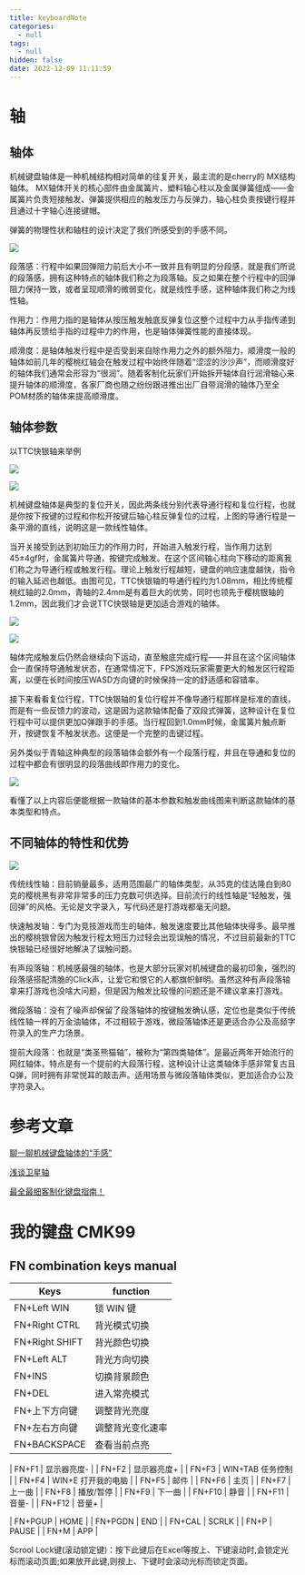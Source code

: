 ```yaml
---
title: keyboardNote
categories:
  - null
tags:
  - null
hidden: false
date: 2022-12-09 11:11:59
---
```


# 轴

## 轴体
机械键盘轴体是一种机械结构相对简单的往复开关，最主流的是cherry的 MX结构轴体。
MX轴体开关的核心部件由金属簧片、塑料轴心柱以及金属弹簧组成——金属簧片负责短接触发、弹簧提供相应的触发压力与反弹力，轴心柱负责按键行程并且通过十字轴心连接键帽。
<!--more-->
弹簧的物理性状和轴柱的设计决定了我们所感受到的手感不同。

![](http://inews.gtimg.com/newsapp_match/0/14953274743/0)

段落感：行程中如果回弹阻力前后大小不一致并且有明显的分段感，就是我们所说的段落感，拥有这种特点的轴体我们称之为段落轴。反之如果在整个行程中的回弹阻力保持一致，或者呈现顺滑的微弱变化，就是线性手感，这种轴体我们称之为线性轴。

作用力：作用力指的是轴体从按压触发触底反弹复位这整个过程中力从手指传递到轴体再反馈给手指的过程中力的作用，也是轴体弹簧性能的直接体现。

顺滑度：是轴体触发行程中是否受到来自除作用力之外的额外阻力，顺滑度一般的轴体如前几年的樱桃红轴会在触发过程中始终伴随着“涩涩的沙沙声”，而顺滑度好的轴体我们通常会形容为“很润”。随着客制化玩家们开始拆开轴体自行润滑轴心来提升轴体的顺滑度，各家厂商也随之纷纷跟进推出出厂自带润滑的轴体乃至全POM材质的轴体来提高顺滑度。

## 轴体参数

以TTC快银轴来举例

![](http://inews.gtimg.com/newsapp_bt/0/14953289535/641)

![](http://inews.gtimg.com/newsapp_bt/0/14953292820/641)

机械键盘轴体是典型的复位开关，因此两条线分别代表导通行程和复位行程，也就是你按下按键的过程和你松开按键后轴心柱反弹复位的过程，上图的导通行程是一条平滑的直线，说明这是一款线性轴体。

当开关接受到达到初始压力的作用力时，开始进入触发行程，当作用力达到45±4gf时，金属簧片导通，按键完成触发。在这个区间轴心柱向下移动的距离我们称之为导通行程或触发行程。理论上触发行程越短，键盘的响应速度越快，指令的输入延迟也越低。由图可见，TTC快银轴的导通行程约为1.08mm，相比传统樱桃红轴的2.0mm，青轴的2.4mm是有着巨大的优势，同时也领先于樱桃银轴的1.2mm，因此我们才会说TTC快银轴是更加适合游戏的轴体。

![](http://inews.gtimg.com/newsapp_bt/0/14953284895/641)

![](http://inews.gtimg.com/newsapp_bt/0/14953296105/641)

轴体完成触发后仍然会继续向下运动，直至触底完成行程——并且在这个区间轴体会一直保持导通触发状态，在通常情况下，FPS游戏玩家需要更大的触发区行程距离，以便在长时间按压WASD方向键的时候保持一定的舒适感和容错率。

接下来看看复位行程，TTC快银轴的复位行程并不像导通行程那样是标准的直线，而是有一些反馈力的波动，这是因为这款轴体配备了双段式弹簧，这种设计在复位行程中可以提供更加Q弹跟手的手感。当行程回到1.0mm时候，金属簧片触点断开，按键恢复不触发状态。这便是一个完整的击键过程。

另外类似于青轴这种典型的段落轴体会额外有一个段落行程，并且在导通和复位的过程中都会有很明显的段落曲线即作用力的变化。

![](http://inews.gtimg.com/newsapp_bt/0/14953298948/641)

看懂了以上内容后便能根据一款轴体的基本参数和触发曲线图来判断这款轴体的基本类型和特点。

## 不同轴体的特性和优势

![](http://inews.gtimg.com/newsapp_bt/0/14953301240/641)

传统线性轴：目前销量最多，适用范围最广的轴体类型，从35克的佳达隆白到80克的樱桃黑有非常非常多的压力克数可供选择。目前流行的线性轴是“轻触发，强回弹”的风格。无论是文字录入，写代码还是打游戏都毫无问题。

快速触发轴：专门为竞技游戏而生的轴体，触发速度要比其他轴体快得多。最早推出的樱桃银曾因为触发行程太短压力过轻会出现误触的情况，不过目前最新的TTC快银轴已经很好地解决了误触问题。

有声段落轴：机械感最强的轴体，也是大部分玩家对机械键盘的最初印象，强烈的段落感搭配清脆的Click声，让爱它和恨它的人都旗帜鲜明。虽然这种有声段落轴拿来打游戏也没啥大问题，但是因为触发比较慢的问题还是不建议拿来打游戏。

微段落轴：没有了噪声却保留了段落轴体的按键触发确认感，定位也是类似于传统线性轴一样的万金油轴体，不过相较于游戏，微段落轴体还是更适合办公及高频字符录入的生产力场景。

提前大段落：也就是“类圣熊猫轴”，被称为“第四类轴体”。是最近两年开始流行的网红轴体，特点是有一个提前的大段落行程，这种设计让这类轴体手感非常复古且Q弹，同时拥有非常悦耳的敲击声。适用场景与微段落轴体类似，更加适合办公及字符录入。

# 参考文章
[聊一聊机械键盘轴体的“手感”](https://view.inews.qq.com/k/20220529A08O9C00?web_channel=wap&openApp=false)

[浅谈卫星轴](https://www.zfrontier.com/app/flow/eVz5jvVvmBZR)

[最全最细客制化键盘指南！](https://www.zfrontier.com/app/flow/2wXVPWNnXn5v)

# 我的键盘 CMK99

## FN combination keys manual

| Keys | function |
|---|--|
| FN+Left WIN | 锁 WIN 键|
| FN+Right CTRL | 背光模式切换 |
| FN+Right SHIFT | 背光颜色切换 |
| FN+Left ALT | 背光方向切换 |
| FN+INS | 切换背景颜色 |
| FN+DEL | 进入常亮模式 |
| FN+上下方向键 | 调整背光亮度 |
| FN+左右方向键 | 调整背光变化速率 |
| FN+BACKSPACE | 查看当前点亮 |

| FN+F1 | 显示器亮度- |
| FN+F2 | 显示器亮度+ |
| FN+F3 | WIN+TAB 任务控制 |
| FN+F4 | WIN+E 打开我的电脑 |
| FN+F5 | 邮件 |
| FN+F6 | 主页 |
| FN+F7 | 上一曲 |
| FN+F8 | 播放/暂停 |
| FN+F9 | 下一曲 |
| FN+F10 | 静音 |
| FN+F11 | 音量- |
| FN+F12 | 音量+ |

| FN+PGUP | HOME |
| FN+PGDN | END |
| FN+CAL | SCRLK |
| FN+P | PAUSE |
| FN+M | APP |

Scrool Lock键(滚动锁定键)：按下此键后在Excel等按上、下键滚动时,会锁定光标而滚动页面;如果放开此键,则按上、下键时会滚动光标而锁定页面。








